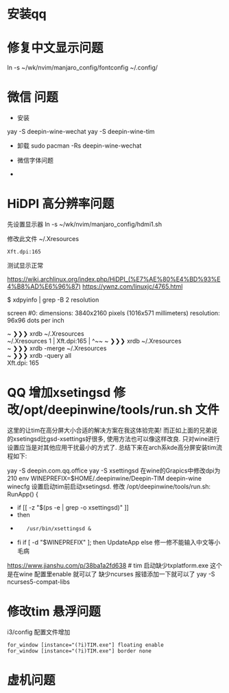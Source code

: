 # 安装qq



# 修复中文显示问题
ln -s ~/wk/nvim/manjaro_config/fontconfig  ~/.config/



# 微信 问题  

- 安装

yay -S deepin-wine-wechat
yay -S deepin-wine-tim

- 卸载
sudo pacman -Rs  deepin-wine-wechat

- 微信字体问题
-

# HiDPI 高分辨率问题

先设置显示器
ln -s ~/wk/nvim/manjaro_config/hdmi1.sh 

修改此文件
~/.Xresources
```
Xft.dpi:165

```
测试显示正常


https://wiki.archlinux.org/index.php/HiDPI_(%E7%AE%80%E4%BD%93%E4%B8%AD%E6%96%87)
https://ywnz.com/linuxjc/4765.html

$ xdpyinfo | grep -B 2 resolution

screen #0:
  dimensions:    3840x2160 pixels (1016x571 millimeters)
  resolution:    96x96 dots per inch

~ ❯❯❯ xrdb  ~/.Xresources                                                   
~/.Xresources
    1 | Xft.dpi:165
      |  ^~~
~ ❯❯❯ xrdb  ~/.Xresources                                                   
~ ❯❯❯ xrdb -merge  ~/.Xresources                                            
~ ❯❯❯ xrdb  -query   all                                                    
Xft.dpi:	165

# QQ  增加xsetingsd 修改/opt/deepinwine/tools/run.sh 文件
这里的让tim在高分屏大小合适的解决方案在我这体验完美! 而正如上面的兄弟说的xsetingsd比gsd-xsettings好很多, 使用方法也可以像这样改良. 只对wine进行设置应当是对其他应用干扰最小的方式了. 总结下来在arch系kde高分屏安装tim流程如下:

yay -S deepin.com.qq.office
yay -S xsettingsd
在wine的Grapics中修改dpi为210
env WINEPREFIX=$HOME/.deepinwine/Deepin-TIM deepin-wine winecfg
设置启动tim前启动xsetingsd. 修改 /opt/deepinwine/tools/run.sh:
 RunApp()
 {
+    if [[ -z "$(ps -e | grep -o xsettingsd)" ]]
+    then
+        /usr/bin/xsettingsd &
+    fi
        if [ -d "$WINEPREFIX" ]; then
                UpdateApp
        else
修一修不能输入中文等小毛病

https://www.jianshu.com/p/38ba1a2fd638  # tim 启动缺少txplatform.exe  这个是在wine 配置里enable 就可以了
缺少ncurses 报错添加一下就可以了
yay -S ncurses5-compat-libs

# 修改tim 悬浮问题
i3/config 配置文件增加
```
for_window [instance="(?i)TIM.exe"] floating enable
for_window [instance="(?i)TIM.exe"] border none

```
# 虚机问题

